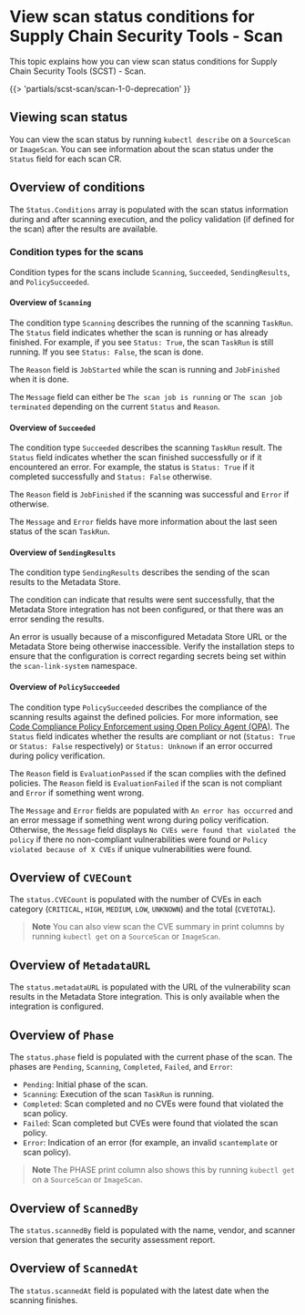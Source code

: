 # View scan status conditions for Supply Chain Security Tools - Scan

This topic explains how you can view scan status conditions for Supply Chain Security Tools (SCST) -
Scan.

{{> 'partials/scst-scan/scan-1-0-deprecation' }}

## <a id='view-scan-stat'></a> Viewing scan status

You can view the scan status by running `kubectl describe` on a `SourceScan` or `ImageScan`. You can
see information about the scan status under the `Status` field for each scan CR.

## <a id='understand-con'></a> Overview of conditions

The `Status.Conditions` array is populated with the scan status information during and after
scanning execution, and the policy validation (if defined for the scan) after the results are
available.

### <a id='con-type-scan'></a> Condition types for the scans

Condition types for the scans include `Scanning`, `Succeeded`, `SendingResults`, and
`PolicySucceeded`.

#### <a id='scanning'></a> Overview of `Scanning`

The condition type `Scanning` describes the running of the scanning `TaskRun`. The `Status` field
indicates whether the scan is running or has already finished. For example, if you see
`Status: True`, the scan `TaskRun` is still running. If you see `Status: False`, the scan is done.

The `Reason` field is `JobStarted` while the scan is running and `JobFinished` when it is done.

The `Message` field can either be `The scan job is running` or `The scan job terminated` depending
on the current `Status` and `Reason`.

#### <a id='succeeded'></a> Overview of `Succeeded`

The condition type `Succeeded` describes the scanning `TaskRun` result. The `Status` field
indicates whether the scan finished successfully or if it encountered an error. For example, the
status is `Status: True` if it completed successfully and `Status: False` otherwise.

The `Reason` field is `JobFinished` if the scanning was successful and `Error` if otherwise.

The `Message` and `Error` fields have more information about the last seen status of the scan
`TaskRun`.

#### <a id='send-results'></a> Overview of `SendingResults`

The condition type `SendingResults` describes the sending of the scan results to the Metadata Store.

The condition can indicate that results were sent successfully, that the Metadata Store integration
has not been configured, or that there was an error sending the results.

An error is usually because of a misconfigured Metadata Store URL or the Metadata Store being
otherwise inaccessible. Verify the installation steps to ensure that the configuration is correct
regarding secrets being set within the `scan-link-system` namespace.

#### <a id='policy-succeed'></a> Overview of `PolicySucceeded`

The condition type `PolicySucceeded` describes the compliance of the scanning results against the
defined policies. For more information, see
[Code Compliance Policy Enforcement using Open Policy Agent (OPA)](policies.hbs.md). The `Status`
field indicates whether the results are compliant or not (`Status: True` or `Status: False`
respectively) or `Status: Unknown` if an error occurred during policy verification.

The `Reason` field is `EvaluationPassed` if the scan complies with the defined policies. The `Reason`
field is `EvaluationFailed` if the scan is not compliant and `Error` if something went wrong.

The `Message` and `Error` fields are populated with `An error has occurred` and an error message if
something went wrong during policy verification. Otherwise, the `Message` field displays
`No CVEs were found that violated the policy` if there no non-compliant vulnerabilities were found
or `Policy violated because of X CVEs` if unique vulnerabilities were found.

## <a id='understand-cvecount'></a> Overview of `CVECount`

The `status.CVECount` is populated with the number of CVEs in each category (`CRITICAL`, `HIGH`, `MEDIUM`,
`LOW`, `UNKNOWN`) and the total (`CVETOTAL`).

> **Note** You can also view scan the CVE summary in print columns by running `kubectl get` on a
> `SourceScan` or `ImageScan`.

## <a id='understand-metaurl'></a> Overview of `MetadataURL`

The `status.metadataURL` is populated with the URL of the vulnerability scan results in the
Metadata Store integration. This is only available when the integration is configured.

## <a id='understand-phase'></a> Overview of `Phase`

The `status.phase` field is populated with the current phase of the scan. The phases are `Pending`,
`Scanning`, `Completed`, `Failed`, and `Error`:

- `Pending`: Initial phase of the scan.
- `Scanning`: Execution of the scan `TaskRun` is running.
- `Completed`: Scan completed and no CVEs were found that violated the scan policy.
- `Failed`: Scan completed but CVEs were found that violated the scan policy.
- `Error`: Indication of an error (for example, an invalid `scantemplate` or scan policy).

> **Note** The PHASE print column also shows this by running `kubectl get` on a `SourceScan` or
> `ImageScan`.

## <a id='understand-scannedby'></a> Overview of `ScannedBy`

The `status.scannedBy` field is populated with the name, vendor, and scanner version that generates
the security assessment report.

## <a id='understand-scannedat'></a> Overview of `ScannedAt`

The `status.scannedAt` field is populated with the latest date when the scanning finishes.